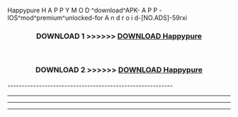  Happypure  H A P P Y M O D ^download^APK- A P P -IOS^mod^premium^unlocked-for A n d r o i d-[NO.ADS]-59rxi



<div align="center">

<h3>DOWNLOAD 1 >>>>>> <a href="https://en-mod.web.app/?en= Happypure ">DOWNLOAD Happypure  </a></h3><br>

<h3>DOWNLOAD 2 >>>>>> <a href="https://en-mod.web.app/?en= Happypure ">DOWNLOAD Happypure  </a></h3>

</div>
----------------------------------------------------------

----------------------------------------------------------

----------------------------------------------------------

----------------------------------------------------------



